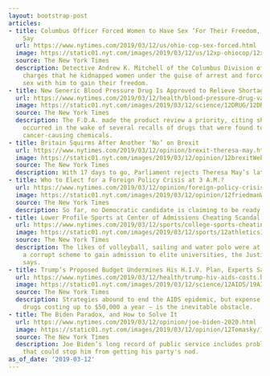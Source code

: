 ```yaml
---
layout: bootstrap-post
articles:
- title: Columbus Officer Forced Women to Have Sex ‘For Their Freedom,’ Prosecutors
    Say
  url: https://www.nytimes.com/2019/03/12/us/ohio-cop-sex-forced.html
  image: https://static01.nyt.com/images/2019/03/12/us/12xp-ohiocop/12xp-ohiocop-facebookJumbo.jpg
  source: The New York Times
  description: Detective Andrew K. Mitchell of the Columbus Division of Police faces
    charges that he kidnapped women under the guise of arrest and forced them to have
    sex with him to gain their freedom.
- title: New Generic Blood Pressure Drug Is Approved to Relieve Shortages
  url: https://www.nytimes.com/2019/03/12/health/blood-pressure-drug-valsartan.html
  image: https://static01.nyt.com/images/2019/03/12/science/12DRUG/12DRUG-facebookJumbo.jpg
  source: The New York Times
  description: The F.D.A. made the product review a priority, citing shortages that
    occurred in the wake of several recalls of drugs that were found to contain potentially
    cancer-causing chemicals.
- title: Britain Squirms After Another ‘No’ on Brexit
  url: https://www.nytimes.com/2019/03/12/opinion/brexit-theresa-may.html
  image: https://static01.nyt.com/images/2019/03/12/opinion/12brexitWeb/12brexitWeb-facebookJumbo.jpg
  source: The New York Times
  description: With 17 days to go, Parliament rejects Theresa May’s latest plan.
- title: Who to Elect for a Foreign Policy Crisis at 3 A.M.?
  url: https://www.nytimes.com/2019/03/12/opinion/foreign-policy-crisis-democrats-2020.html
  image: https://static01.nyt.com/images/2019/03/12/opinion/12friedmanWeb/12friedmanWeb-facebookJumbo.jpg
  source: The New York Times
  description: So far, no Democratic candidate is claiming to be ready.
- title: Lower Profile Sports at Center of Admissions Cheating Scandal
  url: https://www.nytimes.com/2019/03/12/sports/college-sports-cheating-scandal.html
  image: https://static01.nyt.com/images/2019/03/12/sports/12athletics1/merlin_151967478_bb5d7fc3-c63c-437b-9312-f2c47e66adf7-facebookJumbo.jpg
  source: The New York Times
  description: The likes of volleyball, sailing and water polo were at the heart of
    a corrupt scheme to gain admission to elite universities, the Justice Department
    says.
- title: Trump’s Proposed Budget Undermines His H.I.V. Plan, Experts Say
  url: https://www.nytimes.com/2019/03/12/health/trump-hiv-aids-costs.html
  image: https://static01.nyt.com/images/2019/03/12/science/12AIDS/19AIDS-facebookJumbo.jpg
  source: The New York Times
  description: Strategies abound to end the AIDS epidemic, but expense — mostly for
    drugs costing up to $50,000 a year — is the inevitable obstacle.
- title: The Biden Paradox, and How to Solve It
  url: https://www.nytimes.com/2019/03/12/opinion/joe-biden-2020.html
  image: https://static01.nyt.com/images/2019/03/12/opinion/12Tomasky/12Tomasky-facebookJumbo.jpg
  source: The New York Times
  description: Joe Biden’s long record of public service includes problematic episodes
    that could stop him from getting his party's nod.
as_of_date: '2019-03-12'
---
```


